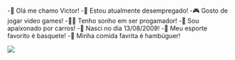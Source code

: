 -👨 Olá me chamo Victor!
-🔅 Estou atualmente desempregado!
-🎮 Gosto de jogar video games!
-🧑‍💻 Tenho sonho em ser progamador!
-🚗 Sou apaixonado por carros!
-🍰 Nasci no dia 13/08/2009!
-🏀 Meu esporte favorito é basquete!
-🍔 Minha comida favrita é hambúguer!

![](https://blogger.googleusercontent.com/img/b/R29vZ2xl/AVvXsEis3Wm9-C8LoO-ezhg_DSQuCCeJWfRX03ZnagmL5k59DT0PZ5F17j3wNZDfr8N5JY2_uviIfFGUiyhBWh0eMNghG16iARa7DnCiiDmi7d8xksauezikMP5olwOL4r7cbJ1K7fCyl1YoTsW8/s1600/Fast+and+Furious+2.gif)

